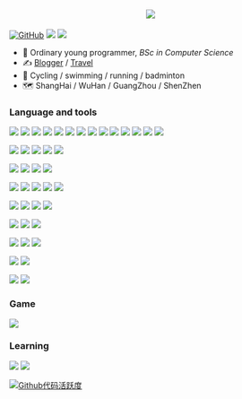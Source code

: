<h1 align="center"> <a href="http://fusuccess.top/"> <img src="https://readme-typing-svg.herokuapp.com/?font=Fira+Code&pause=1000&vCenter=true&random=false&width=435&lines=Have+a+happy+day%2C+Mr.+Fu!;%E5%B0%8F%E7%AC%A6%E5%90%8C%E5%AD%A6%E7%A5%9D%E6%82%A8%E4%BB%8A%E5%A4%A9%E6%84%89%E5%BF%AB!;%E7%AC%A6%E5%85%88%E7%94%9F%EF%BC%8C%E7%A5%9D%E4%BD%A0%E6%9C%89%E5%80%8B%E5%BF%AB%E6%A8%82%E5%98%85%E4%B8%80%E6%97%A5%EF%BC%81;%E3%83%95%E3%83%BC%E3%81%95%E3%82%93%E3%80%81%E5%B9%B8%E3%81%9B%E3%81%AA%E4%B8%80%E6%97%A5%E3%82%92%E3%81%8A%E7%A5%88%E3%82%8A%E3%81%97%E3%81%BE%E3%81%99!;%D0%A1%D1%87%D0%B0%D1%81%D1%82%D0%BB%D0%B8%D0%B2%D0%BE%D0%B3%D0%BE+%D0%B4%D0%BD%D1%8F%2C+%D0%BC%D0%B8%D1%81%D1%82%D0%B5%D1%80+%D0%A4%D1%83!&center=true&size=20"> </a> </h1>


[![GitHub](https://img.shields.io/badge/dynamic/json?logo=github&label=GitHub&labelColor=495867&color=495867&query=%24.data.totalSubs&url=https%3A%2F%2Fapi.spencerwoo.com%2Fsubstats%2F%3Fsource%3Dgithub%26queryKey%3Dhayschan&style=flat-square)](https://github.com/Fusuccess) 
[![](https://img.shields.io/badge/-Gitee-c5312a?style=flat-square&logo=Gitee&logoColor=ffffff)](https://gitee.com/Fusuccess)
[![](https://img.shields.io/badge/Wechat_Fusuccess-a2c73e?style=flat-square&logo=Wechat&logoColor=ffffff)](https://github.com/Fusuccess)


- 👤 Ordinary young programmer, _BSc in Computer Science_
- ✍️ [Blogger](http://fusuccess.top) / [Travel](http://travel.fusuccess.top)
- 🏃 Cycling / swimming / running / badminton
- 🗺️ ShangHai / WuHan / GuangZhou / ShenZhen

### Language and tools
[![](https://img.shields.io/badge/-Java-3b88c5?style=flat-square&logo=java&logoColor=ffffff)](https://www.java.com/)
[![](https://img.shields.io/badge/-JSP-232228?style=flat-square&logo=Jsp&logoColor=ffffff)](https://www.javatpoint.com/jsp-tutorial)
[![](https://img.shields.io/badge/-Spring-2f5f1c?style=flat-square&logo=Spring&logoColor=ffffff)](https://spring.io)
[![](https://img.shields.io/badge/-SpringMvc-2f5f1c?style=flat-square&logo=SpringMvc&logoColor=ffffff)](https://spring.io/guides/gs/serving-web-content)
[![](https://img.shields.io/badge/-SpringBoot-2f5f1c?style=flat-square&logo=SpringBoot&logoColor=ffffff)](https://spring.io/projects/spring-boot)
[![](https://img.shields.io/badge/-SpringSecurity-2f5f1c?style=flat-square&logo=SpringSecurity&logoColor=ffffff)](https://spring.io/projects/spring-security)
[![](https://img.shields.io/badge/-Mybatis-c6291c?style=flat-square&logo=Mybatis&logoColor=ffffff)](https://mybatis.org/mybatis-3/)
[![](https://img.shields.io/badge/-MybatisPlus-4494e9?style=flat-square&logo=Mybatisplus&logoColor=ffffff)](https://baomidou.com/)
[![](https://img.shields.io/badge/-Shiro-4972c1?style=flat-square&logo=apacheshiro&logoColor=ffffff)](https://shiro.apache.org/tutorial.html)
[![](https://img.shields.io/badge/-flowable-7ca92f?style=flat-square&logo=flowable&logoColor=ffffff)](https://www.flowable.com/)
[![](https://img.shields.io/badge/-maven-912b44?style=flat-square&logo=apachemaven&logoColor=ffffff)](https://maven.apache.org/)
[![](https://img.shields.io/badge/-tomcat-c9a33e?style=flat-square&logo=apachetomcat&logoColor=ffffff)](https://tomcat.apache.org/)
[![](https://img.shields.io/badge/-nginx-429343?style=flat-square&logo=nginx&logoColor=ffffff)](https://nginx.org/)
[![](https://img.shields.io/badge/-minio-b73c4b?style=flat-square&logo=minio&logoColor=ffffff)](https://min.io/)

[![](https://img.shields.io/badge/-JavaScript-998347?style=flat-square&logo=JavaScript&logoColor=ffffff)](https://docs.oracle.com/en/database/oracle/oracle-database/23/mlejs/oracle-database-javascript-developers-guide.pdf)
[![](https://img.shields.io/badge/-HTML-998347?style=flat-square&logo=html5&logoColor=ffffff)](https://www.w3schools.com/html/)
[![](https://img.shields.io/badge/-Vue-51b389?style=flat-square&logo=vuedotjs&logoColor=ffffff)](https://vuejs.org/)
[![](https://img.shields.io/badge/-CSS-4577ae?style=flat-square&logo=CSS3&logoColor=ffffff)](https://www.w3schools.com/Css/)
[![](https://img.shields.io/badge/-Hugo-e95286?style=flat-square&logo=Hugo&logoColor=ffffff)](https://gohugo.io/)


[![](https://img.shields.io/badge/-Redis-c93d2f?style=flat-square&logo=redis&logoColor=ffffff)](https://redis.io/)
[![](https://img.shields.io/badge/-Elasticsearch-1d1b1d?style=flat-square&logo=elasticsearch&logoColor=ffffff)](https://www.elastic.co/)
[![](https://img.shields.io/badge/-Quartz-689fd0?style=flat-square&logo=quartz&logoColor=ffffff)](https://www.quartz-scheduler.org/)
[![](https://img.shields.io/badge/-Nacos-689fd0?style=flat-square&logo=nacos&logoColor=ffffff)](https://nacos.io/)

[![](https://img.shields.io/badge/-ElementUI-4982da?style=flat-square&logo=ElementUI&logoColor=ffffff)](https://element.eleme.cn/)
[![](https://img.shields.io/badge/-EasyUI-001884?style=flat-square&logo=EasyUI&logoColor=ffffff)](https://jeasyui.com/)
[![](https://img.shields.io/badge/-LayUI-55b7aa?style=flat-square&logo=LayUI&logoColor=ffffff)](https://layui.dev/)
[![](https://img.shields.io/badge/-Echarts-9d3b4e?style=flat-square&logo=apacheecharts&logoColor=ffffff)](https://echarts.apache.org/)
[![](https://img.shields.io/badge/-HeighCharts-8088e2?style=flat-square&logo=HeighCharts&logoColor=ffffff)](https://www.highcharts.com/)

[![](https://img.shields.io/badge/-IDEA-6455bd?style=flat-square&logo=intellijidea&logoColor=ffffff)](https://www.jetbrains.com/idea/)
[![](https://img.shields.io/badge/-DataGrip-5b9fb4?style=flat-square&logo=datagrip&logoColor=ffffff)](https://www.jetbrains.com/datagrip/)
[![](https://img.shields.io/badge/-VisualStudioCode-1b9cf0?style=flat-square&logo=visualstudiocode&logoColor=ffffff)](https://code.visualstudio.com/)
[![](https://img.shields.io/badge/-Eclipse-3b3b3b?style=flat-square&logo=Eclipse&logoColor=ffffff)](https://www.eclipse.org/)

[![](https://img.shields.io/badge/-Bash-000000?style=flat-square&logo=bash&logoColor=ffffff)](https://www.gnu.org/software/bash/manual/bash.html)
[![](https://img.shields.io/badge/-Vim-000000?style=flat-square&logo=vim&logoColor=ffffff)](https://www.vim.org/)
[![](https://img.shields.io/badge/-Markdown-000000?style=flat-square&logo=markdown&logoColor=ffffff)](https://www.markdownguide.org/)

[![](https://img.shields.io/badge/-Linux-3b3b3b?style=flat-square&logo=Linux&logoColor=ffffff)](https://www.linux.org/)
[![](https://img.shields.io/badge/-Centos-1f2474?style=flat-square&logo=centos&logoColor=ffffff)](https://www.centos.org/)
[![](https://img.shields.io/badge/-Ubuntu-cd522a?style=flat-square&logo=ubuntu&logoColor=ffffff)](https://ubuntu.com/)

[![](https://img.shields.io/badge/-Oracle-945456?style=flat-square&logo=Oracle&logoColor=ffffff)](https://www.oracle.com/)
[![](https://img.shields.io/badge/-Mysql-235b82?style=flat-square&logo=Mysql&logoColor=ffffff)](https://www.mysql.com/)


[![](https://img.shields.io/badge/-Docker-2f6fb8?style=flat-square&logo=Docker&logoColor=ffffff)](https://www.docker.com/)
[![](https://img.shields.io/badge/-OpenVPN-f68e36?style=flat-square&logo=openvpn&logoColor=ffffff)](https://openvpn.net/)


### Game
[![](https://img.shields.io/badge/Minecraft-808254?style=flat-square&logo=minecraft&logoColor=ffffff)](https://www.minecraft.net/)

### Learning 
[![](https://img.shields.io/badge/Python-2f75dc?style=flat-square&logo=Python&logoColor=ffffff)](https://www.python.org/)
[![](https://img.shields.io/badge/react-2f75dc?style=flat-square&logo=react&logoColor=ffffff)](https://react.dev/)


[![Github代码活跃度](https://github-readme-activity-graph.vercel.app/graph?username=Fusuccess&theme=react)](https://github.com/Fusuccess/)


<!--
<h6>* These nice badges are generated by <a href="https://shields.io/">Shields.io</a> and <a href="https://github.com/spencerwooo/Substats">Substats</a>.</h6>

**Fusuccess/Fusuccess** is a ✨ _special_ ✨ repository because its `README.md` (this file) appears on your GitHub profile.

Here are some ideas to get you started:

- 🔭 I’m currently working on ...
- 🌱 I’m currently learning ...
- 👯 I’m looking to collaborate on ...
- 🤔 I’m looking for help with ...
- 💬 Ask me about ...
- 📫 How to reach me: ...
- 😄 Pronouns: ...
- ⚡ Fun fact: ...
-->

